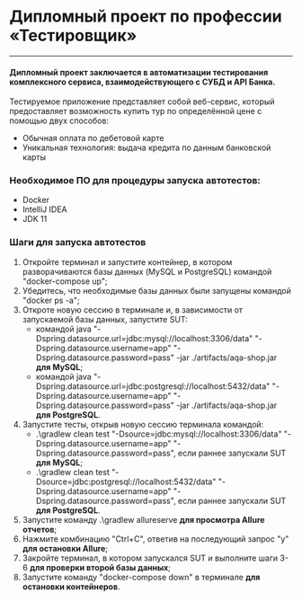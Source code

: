 # Дипломный проект по профессии «Тестировщик»
***
#### Дипломный проект заключается в автоматизации тестирования комплексного сервиса, взаимодействующего с СУБД и API Банка.
Тестируемое приложение представляет собой веб-сервис, который предоставляет возможность купить тур по определённой цене с помощью двух способов:
* Обычная оплата по дебетовой карте
* Уникальная технология: выдача кредита по данным банковской карты

### Необходимое ПО для процедуры запуска автотестов:
* Docker
* IntelliJ IDEA
* JDK 11

### Шаги для запуска автотестов
1. Откройте терминал и запустите контейнер, в котором разворачиваются базы данных (MySQL и PostgreSQL) командой "docker-compose up";
2. Убедитесь, что необходимые базы данных были запущены командой "docker ps -a";
3. Откроте новую сессию в терминале и, в зависимости от запускаемой базы данных, запустите SUT:
    * командой java "-Dspring.datasource.url=jdbc:mysql://localhost:3306/data" "-Dspring.datasource.username=app" "-Dspring.datasource.password=pass" -jar ./artifacts/aqa-shop.jar **для MySQL**;
    * командой java "-Dspring.datasource.url=jdbc:postgresql://localhost:5432/data" "-Dspring.datasource.username=app" "-Dspring.datasource.password=pass" -jar ./artifacts/aqa-shop.jar **для PostgreSQL**.
4. Запустите тесты, открыв новую сессию терминала командой:
    * .\gradlew clean test "-Dsource=jdbc:mysql://localhost:3306/data" "-Dspring.datasource.username=app" "-Dspring.datasource.password=pass", если раннее запускали SUT **для MySQL**;
    * .\gradlew clean test "-Dsource=jdbc:postgresql://localhost:5432/data" "-Dspring.datasource.username=app" "-Dspring.datasource.password=pass", если раннее запускали SUT **для PostgreSQL**.
5. Запустите команду .\gradlew allureserve **для просмотра Allure отчетов**;
6. Нажмите комбинацию "Ctrl+C", ответив на последующий запрос "y" **для остановки Allure**;
7. Закройте терминал, в котором запускался SUT и выполните шаги 3-6 **для проверки второй базы данных**;
8. Запустите команду "docker-compose down" в терминале **для остановки контейнеров**.
